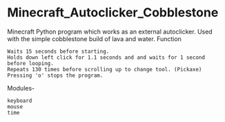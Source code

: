 # Minecraft_Autoclicker_Cobblestone
 Minecraft
Python program which works as an external autoclicker.
Used with the simple cobblestone build of lava and water.
Function

    Waits 15 seconds before starting.
    Holds down left click for 1.1 seconds and and waits for 1 second before looping.
    Repeats 130 times before scrolling up to change tool. (Pickaxe)
    Pressing 'o' stops the program.
Modules-

    keyboard
    mouse
    time

